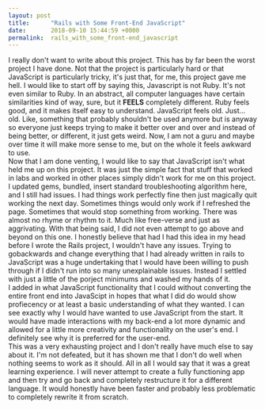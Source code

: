 ```yaml
---
layout: post
title:      "Rails with Some Front-End JavaScript"
date:       2018-09-10 15:44:59 +0000
permalink:  rails_with_some_front-end_javascript
---
```



I really don't want to write about this project. This has by far been the worst project I have done. Not that the project is particularly hard or that JavaScript is particularly tricky, it's just that, for me, this project gave me hell. I would like to start off by saying this, Javascript is not Ruby. It's not even similar to Ruby. In an abstract, all computer languages have certain similarities kind of way, sure, but it **FEELS** completely different. Ruby feels good, and it makes itself easy to understand. JavaScript feels old. Just... old. Like, something that probably shouldn't be used anymore but is anyway so everyone just keeps trying to make it better over and over and instead of being better, or different, it just gets weird. Now, I am not a guru and maybe over time it will make more sense to me, but on the whole it feels awkward to use.
<br>
Now that I am done venting, I would like to say that JavaScript isn't what held me up on this project. It was just the simple fact that stuff that worked in labs and worked in other places simply didn't work for me on this project. I updated gems, bundled, insert standard troubleshooting algorithm here, and I still had issues. I had things work perfectly fine then just magically quit working the next day. Sometimes things would only work if I refreshed the page. Sometimes that would stop something from working. There was almost no rhyme or rhythm to it. Much like free-verse and just as aggrivating. With that being said, I did not even attempt to go above and beyond on this one. I honestly believe that had I had this idea in my head before I wrote the Rails project, I wouldn't have any issues. Trying to gobackwards and change everything that I had already written in rails to JavaScript was a huge undertaking that I would have been willing to push through if I didn't run into so many unexplainable issues. Instead I settled with just a little of the porject minimums and washed my hands of it.
<br>
I added in what JavaScript functionality that I could without converting the entire front end into JavaScipt in hopes that what I did do would show profiecency or at least a basic understanding of what they wanted. I can see exactly why I would have wanted to use JavaScript from the start. It would have made interactions with my back-end a lot more dynamic and allowed for a little more creativity and functionality on the user's end. I definitely see why it is preferred for the user-end. 
<br> 
This was a very exhausting project and I don't really have much else to say about it. I'm not defeated, but it has shown me that I don't do well when nothing seems to work as it should. All in all I would say that it was a great learning experience. I will never attempt to create a fully functioning app and then try and go back and completely restructure it for a different language. It would honestly have been faster and probably less problematic to completely rewrite it from scratch.
